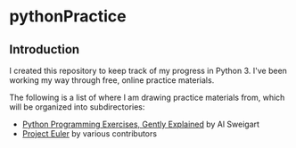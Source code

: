 # pythonPractice
## Introduction
I created this repository to keep track of my progress in Python 3. I've been working my way through free, online practice materials.

The following is a list of where I am drawing practice materials from, which will be organized into subdirectories:
- [Python Programming Exercises, Gently Explained](https://inventwithpython.com/pythongently/) by Al Sweigart
- [Project Euler](https://projecteuler.net/) by various contributors
